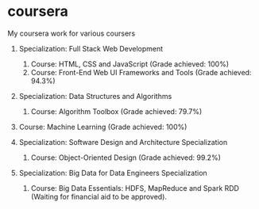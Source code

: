 # coursera
My coursera work for various coursers


1) Specialization: Full Stack Web Development
      1. Course: HTML, CSS and JavaScript (Grade achieved: 100%)
      2. Course: Front-End Web UI Frameworks and Tools (Grade achieved: 94.3%)

2) Specialization: Data Structures and Algorithms
      1. Course: Algorithm Toolbox (Grade achieved: 79.7%)

3) Course: Machine Learning (Grade achieved: 100%)

4) Specialization: Software Design and Architecture Specialization
      1. Course: Object-Oriented Design (Grade achieved: 99.2%)

5) Specialization: Big Data for Data Engineers Specialization
      1. Course: Big Data Essentials: HDFS, MapReduce and Spark RDD (Waiting for financial aid to be approved).
